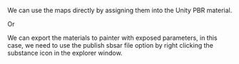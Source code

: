 We can use the maps directly by assigning them into the Unity PBR material.

Or

We can export the materials to painter with exposed parameters, in this case, we need to use the publish sbsar file option by right clicking the substance icon in the explorer window.